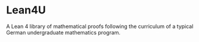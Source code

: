 # Lean4U
A Lean 4 library of mathematical proofs following the curriculum of a typical German undergraduate mathematics program.
